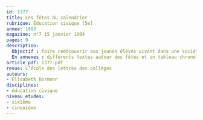 ```yaml
---
id: 1377
title: Les fêtes du calendrier
rubrique: Éducation civique [5e]
annee: 1993
magazine: n°7 15 janvier 1994
pages: 9
description: 
  Objectif : faire redécouvrir aux jeunes élèves vivant dans une société laïque l’origine des fêtes traditionnelles (le plus souvent religieuse) et de quelques grandes fêtes musulmanes et juives…
  En annexes : différents textes autour des fêtes et un tableau chronologique de toutes les célébrations religieuses ou civiles, ainsi que des symboles qui leur sont attachés.
article_pdf: 1377.pdf
revue: L’école des lettres des collèges
auteurs:
- Élisabeth Bormann
disciplines:
- éducation civique
niveau_etudes:
- sixième
- cinquième
---
```

